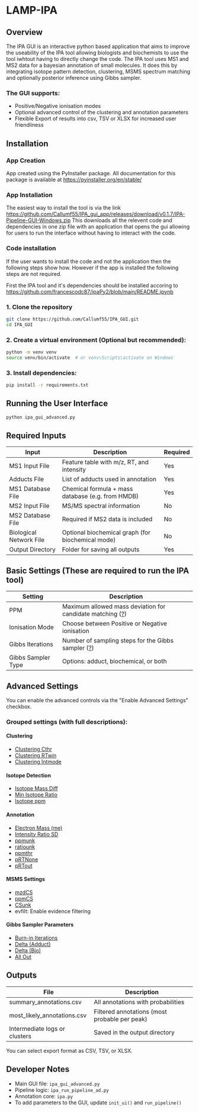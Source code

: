 # LAMP-IPA

## Overview
The IPA GUI is an interactive python based application that aims to improve the useability of the IPA tool allowing biologists and biochemists to use the tool iwhtout having to directly change the code. 
The IPA tool uses MS1 and MS2 data for a bayesian annotation of small molecules. It does this by integrating isotope pattern detection, clustering, MSMS spectrum matching and optionally posterior inference using Gibbs sampler.

### The GUI supports:
- Positive/Negative ionisation modes
- Optional advanced control of the clustering and annotation parameters
- Flexible Export of results into csv, TSV or XLSX for increased user friendliness

## Installation

### App Creation

App created using the PyInstaller package. All documentation for this package is available at https://pyinstaller.org/en/stable/

### App Installation

The easiest way to install the tool is via the link https://github.com/Callumf55/IPA_gui_app/releases/download/v0.1.7/IPA-Pipeline-GUI-Windows.zip This downloads all the relevent code and dependencies in one zip file with an application that opens the gui allowing for users to run the interface without having to interact with the code.

### Code installation
If the user wants to install the code and not the application then the following steps show how. However if the app is installed the following steps are not required.

First the IPA tool and it's dependencies should be installed accoring to https://github.com/francescodc87/ipaPy2/blob/main/README.ipynb

### 1. Clone the repository
```bash
git clone https://github.com/Callumf55/IPA_GUI.git
cd IPA_GUI
```

### 2. Create a virtual environment (Optional but recommended):
```bash
python -m venv venv
source venv/bin/activate  # or venv\Scripts\activate on Windows
```

### 3. Install dependencies:
```bash
pip install -r requirements.txt
```

## Running the User Interface
```bash
python ipa_gui_advanced.py
```

## Required Inputs

| Input                  | Description                                              | Required |
|------------------------|----------------------------------------------------------|----------|
| MS1 Input File         | Feature table with m/z, RT, and intensity                | Yes      |
| Adducts File           | List of adducts used in annotation                       | Yes      |
| MS1 Database File      | Chemical formula + mass database (e.g. from HMDB)        | Yes      |
| MS2 Input File         | MS/MS spectral information                               | No       |
| MS2 Database File      | Required if MS2 data is included                         | No       |
| Biological Network File| Optional biochemical graph (for biochemical mode)        | No       |
| Output Directory       | Folder for saving all outputs                            | Yes      |

## Basic Settings (These are required to run the IPA tool)

| Setting              | Description                                                        |
|----------------------|--------------------------------------------------------------------|
| PPM                  | Maximum allowed mass deviation for candidate matching ([?](https://github.com/Callumf55/IPA_GUI/blob/main/README.md#ppm)) |
| Ionisation Mode      | Choose between Positive or Negative ionisation                     |
| Gibbs Iterations     | Number of sampling steps for the Gibbs sampler ([?](https://github.com/Callumf55/IPA_GUI/blob/main/README.md#gibbs-sampler-iterations)) |
| Gibbs Sampler Type   | Options: adduct, biochemical, or both                              |

## Advanced Settings

You can enable the advanced controls via the "Enable Advanced Settings" checkbox.

### Grouped settings (with full descriptions):

#### Clustering
- [Clustering Cthr](https://github.com/Callumf55/IPA_GUI/blob/main/README.md#clustering-cthr)
- [Clustering RTwin](https://github.com/Callumf55/IPA_GUI/blob/main/README.md#clustering-rtwin)
- [Clustering Intmode](https://github.com/Callumf55/IPA_GUI/blob/main/README.md#clustering-intmode)

#### Isotope Detection
- [Isotope Mass Diff](https://github.com/Callumf55/IPA_GUI/blob/main/README.md#isotope-mass-diff)
- [Min Isotope Ratio](https://github.com/Callumf55/IPA_GUI/blob/main/README.md#min-isotope-ratio)
- [Isotope ppm](https://github.com/Callumf55/IPA_GUI/blob/main/README.md#isotope-ppm)

#### Annotation
- [Electron Mass (me)](https://github.com/Callumf55/IPA_GUI/blob/main/README.md#electron-mass-me)
- [Intensity Ratio SD](https://github.com/Callumf55/IPA_GUI/blob/main/README.md#intensity-ratio-sd)
- [ppmunk](https://github.com/Callumf55/IPA_GUI/blob/main/README.md#ppmunk)
- [ratiounk](https://github.com/Callumf55/IPA_GUI/blob/main/README.md#ratiounk)
- [ppmthr](https://github.com/Callumf55/IPA_GUI/blob/main/README.md#ppmthr)
- [pRTNone](https://github.com/Callumf55/IPA_GUI/blob/main/README.md#prtnone)
- [pRTout](https://github.com/Callumf55/IPA_GUI/blob/main/README.md#prtout)

#### MSMS Settings
- [mzdCS](https://github.com/Callumf55/IPA_GUI/blob/main/README.md#mzdcs)
- [ppmCS](https://github.com/Callumf55/IPA_GUI/blob/main/README.md#ppmcs)
- [CSunk](https://github.com/Callumf55/IPA_GUI/blob/main/README.md#csunk)
- evfilt: Enable evidence filtering

#### Gibbs Sampler Parameters
- [Burn-in Iterations](https://github.com/Callumf55/IPA_GUI/blob/main/README.md#burn-in-iterations)
- [Delta (Adduct)](https://github.com/Callumf55/IPA_GUI/blob/main/README.md#delta-adduct)
- [Delta (Bio)](https://github.com/Callumf55/IPA_GUI/blob/main/README.md#delta-bio)
- [All Out](https://github.com/Callumf55/IPA_GUI/blob/main/README.md#all-out)

## Outputs

| File                         | Description                                   |
|------------------------------|-----------------------------------------------|
| summary_annotations.csv      | All annotations with probabilities            |
| most_likely_annotations.csv  | Filtered annotations (most probable per peak) |
| Intermediate logs or clusters| Saved in the output directory                 |

You can select export format as CSV, TSV, or XLSX.

## Developer Notes

- Main GUI file: `ipa_gui_advanced.py`
- Pipeline logic: `ipa_run_pipeline_ad.py`
- Annotation core: `ipa.py`
- To add parameters to the GUI, update `init_ui()` and `run_pipeline()`


